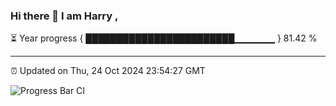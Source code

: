 ### Hi there 👋 I am Harry , 

⏳ Year progress { ████████████████████████▁▁▁▁▁▁ } 81.42 %

---

⏰ Updated on Thu, 24 Oct 2024 23:54:27 GMT

![Progress Bar CI](https://github.com/duykhang68/duykhang68/workflows/Progress%20Bar%20CI/badge.svg)
